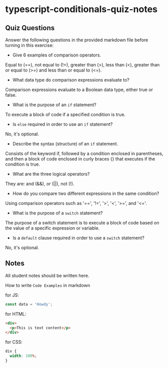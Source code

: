 # typescript-conditionals-quiz-notes

## Quiz Questions

Answer the following questions in the provided markdown file before turning in this exercise:

- Give 6 examples of comparison operators.

Equal to (==), not equal to (!=), greater than (>), less than (<), greater than or equal to (>=) and less than or equal to (<=).

- What data type do comparison expressions evaluate to?

Comparison expressions evaluate to a Boolean data type, either true or false.

- What is the purpose of an `if` statement?

To execute a block of code if a specified condition is true.

- Is `else` required in order to use an `if` statement?

No, it's optional.

- Describe the syntax (structure) of an `if` statement.

Consists of the keyword if, followed by a condition enclosed in parentheses, and then a block of code enclosed in curly braces {} that executes if the condition is true.

- What are the three logical operators?

They are: and (&&), or (||), not (!).

- How do you compare two different expressions in the same condition?

Using comparison operators such as '==', '!=', '>', '<', '>=', and '<='.

- What is the purpose of a `switch` statement?

The purpose of a switch statement is to execute a block of code based on the value of a specific expression or variable.

- Is a `default` clause required in order to use a `switch` statement?

No, it's optional.

## Notes

All student notes should be written here.

How to write `Code Examples` in markdown

for JS:

```javascript
const data = 'Howdy';
```

for HTML:

```html
<div>
  <p>This is text content</p>
</div>
```

for CSS:

```css
div {
  width: 100%;
}
```
